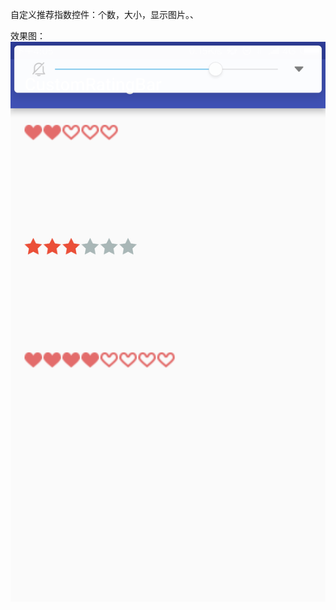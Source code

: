 自定义推荐指数控件：个数，大小，显示图片。、

  效果图：
![image|300x400](https://github.com/SolveBugs/CustomRatingBar/blob/master/show.png)